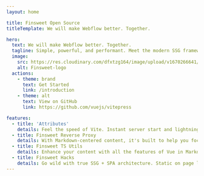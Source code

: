 ```yaml
---
layout: home

title: Finsweet Open Source
titleTemplate: We will make Webflow better. Together.

hero:
  text: We will make Webflow better. Together.
  tagline: Simple, powerful, and performant. Meet the modern SSG framework you've always wanted.
  image:
    src: https://res.cloudinary.com/dfxtzg164/image/upload/v1670266641/logo_full_black_u3khkr.svg
    alt: Finsweet-logo
  actions:
    - theme: brand
      text: Get Started
      link: /introduction
    - theme: alt
      text: View on GitHub
      link: https://github.com/vuejs/vitepress

features:
  - title: 'Attributes'
    details: Feel the speed of Vite. Instant server start and lightning fast HMR that stays fast regardless of the app size.
  - title: Finsweet Reverse Proxy
    details: With Markdown-centered content, it's built to help you focus on writing and deployed with minimum configuration.
  - title: Finsweet TS Utils
    details: Enhance your content with all the features of Vue in Markdown, while being able to customize your site with Vue.
  - title: Finsweet Hacks
    details: Go wild with true SSG + SPA architecture. Static on page load, but engage users with 100% interactivity from there.
---
```

